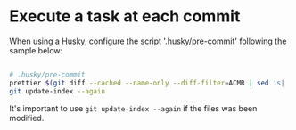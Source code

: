 # Execute a task at each commit

When using a [Husky](../../Tools/Git%20Version%20Control/Commits/Husky.md), configure the script '.husky/pre-commit' following the sample below:

```bash

# .husky/pre-commit
prettier $(git diff --cached --name-only --diff-filter=ACMR | sed 's| |\\ |g') --write --ignore-unknown
git update-index --again
```

It's important to use `git update-index --again` if the files was been modified.
